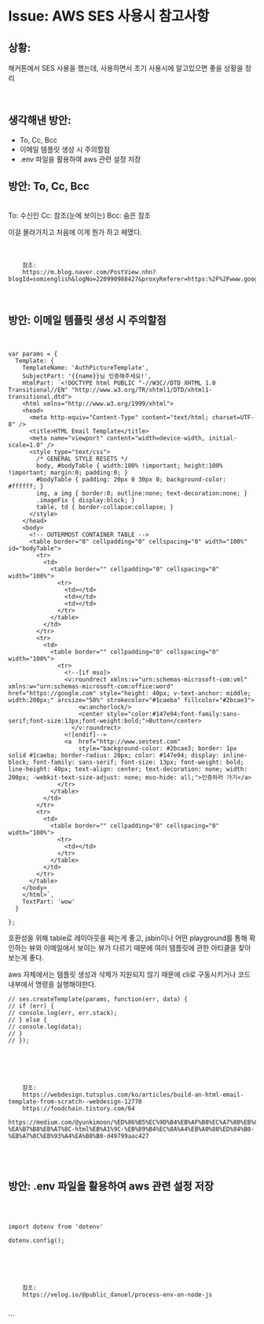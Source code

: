<!--
author: Dailyscat
purpose: issue arrange
rules:
 (1) 헤더와 문단사이
    <br/>
    <br/>
 (2) 코드가 작성되는 부분은 >로 정리
 (3) 참조는 해당 내용 바로 아래
    <br/>
    <br/>
 (4) 명령어는 bold
 (5) 방안은 ## 안의 과정은 ###
-->

# Issue: AWS SES 사용시 참고사항

## 상황:

해커톤에서 SES 사용을 했는데, 사용하면서 초기 사용시에 알고있으면 좋을 상황을 정리

<br/>

## 생각해낸 방안:

- To, Cc, Bcc
- 이메일 템플릿 생성 시 주의할점
- .env 파일을 활용하여 aws 관련 설정 저장
  <br/>

## 방안: To, Cc, Bcc

<br/>
  To: 수신인
  Cc: 참조(눈에 보이는)
  Bcc: 숨은 참조

이걸 몰라가지고 처음에 이게 뭔가 하고 헤맸다.
<br/>
<br/>
<br/>

        참조:
        https://m.blog.naver.com/PostView.nhn?blogId=somienglish&logNo=220990988427&proxyReferer=https:%2F%2Fwww.google.com%2F

<br/>

## 방안: 이메일 템플릿 생성 시 주의할점

<br/>

```
var params = {
  Template: {
    TemplateName: 'AuthPictureTemplate',
    SubjectPart: '{{name}}님 인증해주세요!',
    HtmlPart: `<!DOCTYPE html PUBLIC "-//W3C//DTD XHTML 1.0 Transitional//EN" "http://www.w3.org/TR/xhtml1/DTD/xhtml1-transitional.dtd">
    <html xmlns="http://www.w3.org/1999/xhtml">
    <head>
      <meta http-equiv="Content-Type" content="text/html; charset=UTF-8" />
      <title>HTML Email Template</title>
      <meta name="viewport" content="width=device-width, initial-scale=1.0" />
      <style type="text/css">
        /* GENERAL STYLE RESETS */
        body, #bodyTable { width:100% !important; height:100% !important; margin:0; padding:0; }
        #bodyTable { padding: 20px 0 30px 0; background-color: #ffffff; }
        img, a img { border:0; outline:none; text-decoration:none; }
        .imageFix { display:block; }
        table, td { border-collapse:collapse; }
      </style>
    </head>
    <body>
      <!-- OUTERMOST CONTAINER TABLE -->
      <table border="0" cellpadding="0" cellspacing="0" width="100%" id="bodyTable">
        <tr>
          <td>
            <table border="" cellpadding="0" cellspacing="0" width="100%">
              <tr>
                <td></td>
                <td></td>
                <td></td>
              </tr>
            </table>
          </td>
        </tr>
        <tr>
          <td>
            <table border="" cellpadding="0" cellspacing="0" width="100%">
              <tr>
                <!--[if mso]>
                <v:roundrect xmlns:v="urn:schemas-microsoft-com:vml" xmlns:w="urn:schemas-microsoft-com:office:word" href="https://google.com" style="height: 40px; v-text-anchor: middle; width:200px;" arcsize="50%" strokecolor="#1caeba" fillcolor="#2bcae3">
                    <w:anchorlock/>
                    <center style="color:#147e94;font-family:sans-serif;font-size:13px;font-weight:bold;">Button</center>
                  </v:roundrect>
                <![endif]-->
                <a  href="http://www.sestest.com"
                    style="background-color: #2bcae3; border: 1px solid #1caeba; border-radius: 20px; color: #147e94; display: inline-block; font-family: sans-serif; font-size: 13px; font-weight: bold; line-height: 40px; text-align: center; text-decoration: none; width: 200px; -webkit-text-size-adjust: none; mso-hide: all;">인증하러 가기</a>
              </tr>
            </table>
          </td>
        </tr>
        <tr>
          <td>
            <table border="" cellpadding="0" cellspacing="0" width="100%">
              <tr>
                <td></td>
              </tr>
            </table>
          </td>
        </tr>
      </table>
    </body>
    </html>`,
    TextPart: 'wow'
  }

};
```

호환성을 위해 table로 레이아웃을 짜는게 좋고, jsbin이나 어떤 playground를 통해 확인하는 뷰와 이메일에서 보이는 뷰가 다르기 때문에 여러 템플릿에 관한 아티클을 찾아보는게 좋다.

aws 자체에서는 템플릿 생성과 삭제가 지원되지 않기 때문에 cli로 구동시키거나 코드내부에서 명령을 실행해야한다.

```
// ses.createTemplate(params, function(err, data) {
// if (err) {
// console.log(err, err.stack);
// } else {
// console.log(data);
// }
// });
```

<br/>
<br/>
<br/>

        참조:
        https://webdesign.tutsplus.com/ko/articles/build-an-html-email-template-from-scratch--webdesign-12770
        https://foodchain.tistory.com/64
        https://medium.com/@yunkimoon/%ED%86%B5%EC%9D%B4%EB%AF%B8%EC%A7%80%EB%8A%94-%EA%B7%B8%EB%A7%8C-html%EB%A1%9C-%EB%89%B4%EC%8A%A4%EB%A0%88%ED%84%B0-%EB%A7%8C%EB%93%A4%EA%B8%B0-d49799aac427

<br/>
<br/>

## 방안: .env 파일을 활용하여 aws 관련 설정 저장

<br/>

```

import dotenv from 'dotenv'

dotenv.config();

```

<br/>
<br/>
<br/>

        참조:
        https://velog.io/@public_danuel/process-env-on-node-js

<br/>
```
